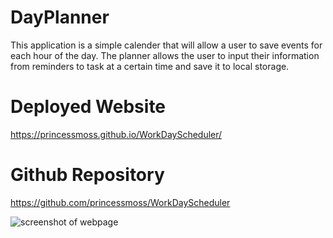 # DayPlanner
This application is a simple calender that will allow a user to save events for each hour of the day. The planner allows the user to input their information from reminders to task at a certain time and save it to local storage. 

# Deployed Website 
https://princessmoss.github.io/WorkDayScheduler/

# Github Repository
https://github.com/princessmoss/WorkDayScheduler


![screenshot of webpage](WorkDayScheduler/assets/Images/princessmoss.github.io_WorkDayScheduler_.png)
